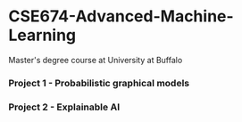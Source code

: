 # CSE674-Advanced-Machine-Learning
Master's degree course at University at Buffalo

### Project 1 - Probabilistic graphical models

### Project 2 - Explainable AI
